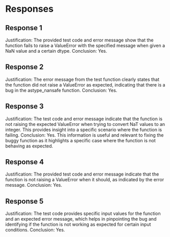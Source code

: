 # Responses
## Response 1
Justification: The provided test code and error message show that the function fails to raise a ValueError with the specified message when given a NaN value and a certain dtype.
Conclusion: Yes.

## Response 2
Justification: The error message from the test function clearly states that the function did not raise a ValueError as expected, indicating that there is a bug in the astype_nansafe function.
Conclusion: Yes.

## Response 3
Justification: The test code and error message indicate that the function is not raising the expected ValueError when trying to convert NaT values to an integer. This provides insight into a specific scenario where the function is failing.
Conclusion: Yes. This information is useful and relevant to fixing the buggy function as it highlights a specific case where the function is not behaving as expected.

## Response 4
Justification: The provided test code and error message indicate that the function is not raising a ValueError when it should, as indicated by the error message.
Conclusion: Yes.

## Response 5
Justification: The test code provides specific input values for the function and an expected error message, which helps in pinpointing the bug and identifying if the function is not working as expected for certain input conditions.
Conclusion: Yes.

